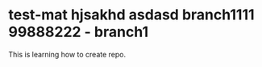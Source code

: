 test-mat hjsakhd asdasd
branch1111
99888222 - branch1
========

This is learning how to create repo.

